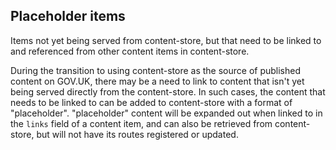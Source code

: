 ## Placeholder items

Items not yet being served from content-store, but that need to be linked to and
referenced from other content items in content-store.

During the transition to using content-store as the source of published content
on GOV.UK, there may be a need to link to content that isn't yet being served
directly from the content-store. In such cases, the content that needs to be
linked to can be added to content-store with a format of "placeholder".
"placeholder" content will be expanded out when linked to in the `links` field
of a content item, and can also be retrieved from content-store, but will not
have its routes registered or updated.
